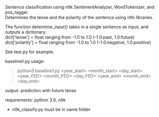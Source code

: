 Sentence classification using nltk SentimentAnalyzer, WordTokenizer, and pos_tagger.  
Determines the tense and the polarity of the sentence using nltk libraries.  

The function determine_input() takes in a single sentence as input, and outputs a dictionary:  
dict['tense'] = float ranging from -1.0 to 1.0 (-1.0:past, 1.0:future)  
dict['polarity'] = float ranging from -1.0 to 1.0 (-1.0:negative, 1.0:positive)  

See test.py for example.  

baseline1.py usage:
> python3 baseline1.py <year_start> <month_start> <day_start> <year_FED> <month_FED> <day_FED> <year_end> <month_end> <day_end>

output: prediction with future tense

requirements: python 3.0, nltk  

* nltk_classify.py must be in same folder  